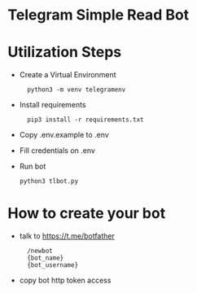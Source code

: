# Telegram Simple Read Bot

# Utilization Steps
- Create a Virtual Environment 
    
        python3 -m venv telegramenv


- Install requirements

        pip3 install -r requirements.txt

- Copy .env.example to .env
- Fill credentials on .env

- Run bot
  
      python3 tlbot.py


# How to create your bot
- talk to https://t.me/botfather
  
        /newbot
        {bot_name}
        {bot_username}

- copy bot http token access